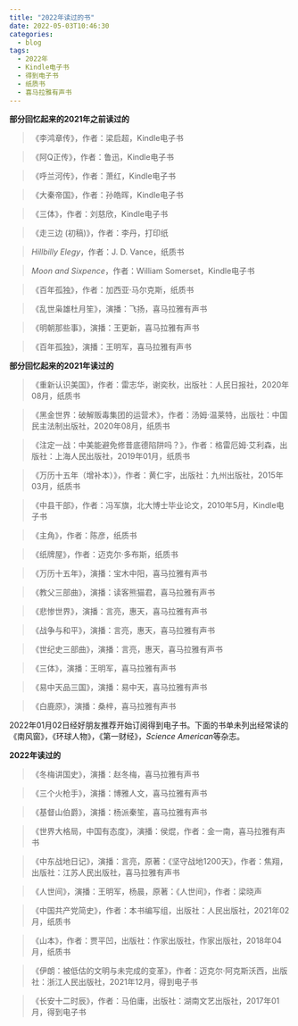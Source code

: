 ```yaml
---
title: "2022年读过的书"
date: 2022-05-03T10:46:30
categories:
  - blog
tags:
  - 2022年
  - Kindle电子书
  - 得到电子书
  - 纸质书
  - 喜马拉雅有声书
---
```

**部分回忆起来的2021年之前读过的**

> 《李鸿章传》，作者：梁启超，Kindle电子书

> 《阿Q正传》，作者：鲁迅，Kindle电子书

> 《呼兰河传》，作者：萧红，Kindle电子书

> 《大秦帝国》，作者：孙皓晖，Kindle电子书

> 《三体》，作者：刘慈欣，Kindle电子书

> 《走三边 (初稿)》，作者：李丹，打印纸

> *Hillbilly Elegy*，作者：J. D. Vance，纸质书

> *Moon and Sixpence*，作者：William Somerset，Kindle电子书

> 《百年孤独》，作者：加西亚·马尔克斯，纸质书

> 《乱世枭雄杜月笙》，演播：飞扬，喜马拉雅有声书

> 《明朝那些事》，演播：王更新，喜马拉雅有声书

> 《百年孤独》，演播：王明军，喜马拉雅有声书


**部分回忆起来的2021年读过的**

> 《重新认识美国》，作者：雷志华，谢奕秋，出版社：人民日报社，2020年08月，纸质书

> 《黑金世界：破解贩毒集团的运营术》，作者：汤姆·温莱特，出版社：中国民主法制出版社，2020年08月，纸质书

> 《注定一战：中美能避免修昔底德陷阱吗？》，作者：格雷厄姆·艾利森，出版社：上海人民出版社，2019年01月，纸质书

> 《万历十五年（增补本）》，作者：黄仁宇，出版社：九州出版社，2015年03月，纸质书

> 《中县干部》，作者：冯军旗，北大博士毕业论文，2010年5月，Kindle电子书

> 《主角》，作者：陈彦，纸质书

> 《纸牌屋》，作者：迈克尔·多布斯，纸质书

> 《万历十五年》，演播：宝木中阳，喜马拉雅有声书

> 《教父三部曲》，演播：读客熊猫君，喜马拉雅有声书

> 《悲惨世界》，演播：言亮，惠天，喜马拉雅有声书

> 《战争与和平》，演播：言亮，惠天，喜马拉雅有声书

> 《世纪史三部曲》，演播：言亮，惠天，喜马拉雅有声书

> 《三体》，演播：王明军，喜马拉雅有声书

> 《易中天品三国》，演播：易中天，喜马拉雅有声书

> 《白鹿原》，演播：桑梓，喜马拉雅有声书


2022年01月02日经好朋友推荐开始订阅得到电子书。下面的书单未列出经常读的《南风窗》，《环球人物》，《第一财经》，*Science American*等杂志。

**2022年读过的**

> 《冬梅讲国史》，演播：赵冬梅，喜马拉雅有声书

> 《三个火枪手》，演播：博雅人文，喜马拉雅有声书

> 《基督山伯爵》，演播：杨派秦笙，喜马拉雅有声书

> 《世界大格局，中国有态度》，演播：侯焜，作者：金一南，喜马拉雅有声书

> 《中东战地日记》，演播：言亮，原著：《坚守战地1200天》，作者：焦翔，出版社：江苏人民出版社，喜马拉雅有声书

> 《人世间》，演播：王明军，杨晨，原著：《人世间》，作者：梁晓声

> 《中国共产党简史》，作者：本书编写组，出版社：人民出版社，2021年02月，纸质书

> 《山本》，作者：贾平凹，出版社：作家出版社，作家出版社，2018年04月，纸质书

> 《伊朗：被低估的文明与未完成的变革》，作者：迈克尔·阿克斯沃西，出版社：浙江人民出版社，2021年12月，得到电子书

> 《长安十二时辰》，作者：马伯庸，出版社：湖南文艺出版社，2017年01月，得到电子书
